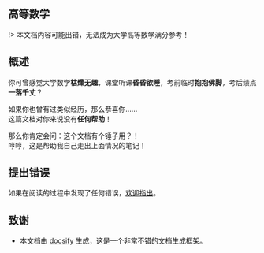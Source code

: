 ## 高等数学

!> 本文档内容可能出错，无法成为大学高等数学满分参考！

## 概述

你可曾感觉大学数学**枯燥无趣**，课堂听课**昏昏欲睡**，考前临时**抱抱佛脚**，考后绩点**一落千丈**？

如果你也曾有过类似经历，那么恭喜你…… \
这篇文档对你来说没有**任何帮助**！

那么你肯定会问：这个文档有个锤子用？！\
哼哼，这是帮助我自己走出上面情况的笔记！

## 提出错误

如果在阅读的过程中发现了任何错误，[欢迎指出](https://github.com/Bubbleioa/MyNote/issues)。

## 致谢

- 本文档由 [docsify](https://docsify.js.org/) 生成，这是一个非常不错的文档生成框架。